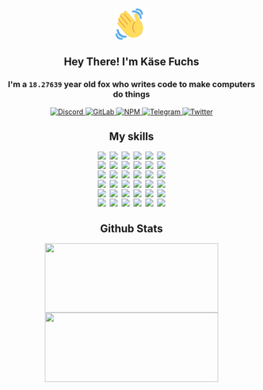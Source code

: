<div><p align=center><img src=./resources/images/wave.gif width=64px height=64px></p><h2 align=center>Hey There! I'm Käse Fuchs</h2><h3 align=center>I'm a <code>18.27639</code> year old fox who writes code to make computers do things</h3><p align=center><a href=https://discord.com/users/507526681125322772><img alt=Discord src="https://img.shields.io/badge/Discord-5865F2?logo=discord&logoColor=white&style=flat-square#96bdcd4f4a289e6877750d9fda485d51"> </a><a href=https://gitlab.com/kasefuchs><img alt=GitLab src="https://img.shields.io/badge/GitLab-330F63?logo=gitlab&logoColor=white&style=flat-square#96bdcd4f4a289e6877750d9fda485d51"> </a><a href=https://npmjs.com/~kasefuchs><img alt=NPM src="https://img.shields.io/badge/NPM-CB3837?logo=npm&logoColor=white&style=flat-square#96bdcd4f4a289e6877750d9fda485d51"> </a><a href=https://t.me/kasefuchs><img alt=Telegram src="https://img.shields.io/badge/Telegram-2CA5E0?logo=telegram&logoColor=white&style=flat-square#96bdcd4f4a289e6877750d9fda485d51"> </a><a href=https://twitter.com/kasefuchs><img alt=Twitter src="https://img.shields.io/badge/Twitter-1DA1F2?logo=twitter&logoColor=white&style=flat-square#96bdcd4f4a289e6877750d9fda485d51"></a></p><h2 align=center>My skills</h2><p align=center><a href=https://aws.amazon.com/ ><picture><source srcset="https://skillicons.dev/icons?i=aws&theme=dark#96bdcd4f4a289e6877750d9fda485d51" media="(prefers-color-scheme: dark)"><source srcset="https://skillicons.dev/icons?i=aws&theme=light#96bdcd4f4a289e6877750d9fda485d51" media="(prefers-color-scheme: light), (prefers-color-scheme: no-preference)"><img src="https://skillicons.dev/icons?i=aws&theme=light#96bdcd4f4a289e6877750d9fda485d51"></picture></a>&nbsp;&nbsp;<a href=https://en.wikipedia.org/wiki/Bash_(Unix_shell)><picture><source srcset="https://skillicons.dev/icons?i=bash&theme=dark#96bdcd4f4a289e6877750d9fda485d51" media="(prefers-color-scheme: dark)"><source srcset="https://skillicons.dev/icons?i=bash&theme=light#96bdcd4f4a289e6877750d9fda485d51" media="(prefers-color-scheme: light), (prefers-color-scheme: no-preference)"><img src="https://skillicons.dev/icons?i=bash&theme=light#96bdcd4f4a289e6877750d9fda485d51"></picture></a>&nbsp;&nbsp;<a href=https://discord.com/developers/docs><picture><source srcset="https://skillicons.dev/icons?i=bots&theme=dark#96bdcd4f4a289e6877750d9fda485d51" media="(prefers-color-scheme: dark)"><source srcset="https://skillicons.dev/icons?i=bots&theme=light#96bdcd4f4a289e6877750d9fda485d51" media="(prefers-color-scheme: light), (prefers-color-scheme: no-preference)"><img src="https://skillicons.dev/icons?i=bots&theme=light#96bdcd4f4a289e6877750d9fda485d51"></picture></a>&nbsp;&nbsp;<a href=https://www.cloudflare.com/ ><picture><source srcset="https://skillicons.dev/icons?i=cloudflare&theme=dark#96bdcd4f4a289e6877750d9fda485d51" media="(prefers-color-scheme: dark)"><source srcset="https://skillicons.dev/icons?i=cloudflare&theme=light#96bdcd4f4a289e6877750d9fda485d51" media="(prefers-color-scheme: light), (prefers-color-scheme: no-preference)"><img src="https://skillicons.dev/icons?i=cloudflare&theme=light#96bdcd4f4a289e6877750d9fda485d51"></picture></a>&nbsp;&nbsp;<a href=https://en.wikipedia.org/wiki/CSS><picture><source srcset="https://skillicons.dev/icons?i=css&theme=dark#96bdcd4f4a289e6877750d9fda485d51" media="(prefers-color-scheme: dark)"><source srcset="https://skillicons.dev/icons?i=css&theme=light#96bdcd4f4a289e6877750d9fda485d51" media="(prefers-color-scheme: light), (prefers-color-scheme: no-preference)"><img src="https://skillicons.dev/icons?i=css&theme=light#96bdcd4f4a289e6877750d9fda485d51"></picture></a>&nbsp;&nbsp;<a href=https://www.docker.com/ ><picture><source srcset="https://skillicons.dev/icons?i=docker&theme=dark#96bdcd4f4a289e6877750d9fda485d51" media="(prefers-color-scheme: dark)"><source srcset="https://skillicons.dev/icons?i=docker&theme=light#96bdcd4f4a289e6877750d9fda485d51" media="(prefers-color-scheme: light), (prefers-color-scheme: no-preference)"><img src="https://skillicons.dev/icons?i=docker&theme=light#96bdcd4f4a289e6877750d9fda485d51"></picture></a><br><a href=https://www.electronjs.org/ ><picture><source srcset="https://skillicons.dev/icons?i=electron&theme=dark#96bdcd4f4a289e6877750d9fda485d51" media="(prefers-color-scheme: dark)"><source srcset="https://skillicons.dev/icons?i=electron&theme=light#96bdcd4f4a289e6877750d9fda485d51" media="(prefers-color-scheme: light), (prefers-color-scheme: no-preference)"><img src="https://skillicons.dev/icons?i=electron&theme=light#96bdcd4f4a289e6877750d9fda485d51"></picture></a>&nbsp;&nbsp;<a href=https://expressjs.com/ ><picture><source srcset="https://skillicons.dev/icons?i=express&theme=dark#96bdcd4f4a289e6877750d9fda485d51" media="(prefers-color-scheme: dark)"><source srcset="https://skillicons.dev/icons?i=express&theme=light#96bdcd4f4a289e6877750d9fda485d51" media="(prefers-color-scheme: light), (prefers-color-scheme: no-preference)"><img src="https://skillicons.dev/icons?i=express&theme=light#96bdcd4f4a289e6877750d9fda485d51"></picture></a>&nbsp;&nbsp;<a href=https://www.figma.com/ ><picture><source srcset="https://skillicons.dev/icons?i=figma&theme=dark#96bdcd4f4a289e6877750d9fda485d51" media="(prefers-color-scheme: dark)"><source srcset="https://skillicons.dev/icons?i=figma&theme=light#96bdcd4f4a289e6877750d9fda485d51" media="(prefers-color-scheme: light), (prefers-color-scheme: no-preference)"><img src="https://skillicons.dev/icons?i=figma&theme=light#96bdcd4f4a289e6877750d9fda485d51"></picture></a>&nbsp;&nbsp;<a href=https://firebase.google.com/ ><picture><source srcset="https://skillicons.dev/icons?i=firebase&theme=dark#96bdcd4f4a289e6877750d9fda485d51" media="(prefers-color-scheme: dark)"><source srcset="https://skillicons.dev/icons?i=firebase&theme=light#96bdcd4f4a289e6877750d9fda485d51" media="(prefers-color-scheme: light), (prefers-color-scheme: no-preference)"><img src="https://skillicons.dev/icons?i=firebase&theme=light#96bdcd4f4a289e6877750d9fda485d51"></picture></a>&nbsp;&nbsp;<a href=https://flask.palletsprojects.com/ ><picture><source srcset="https://skillicons.dev/icons?i=flask&theme=dark#96bdcd4f4a289e6877750d9fda485d51" media="(prefers-color-scheme: dark)"><source srcset="https://skillicons.dev/icons?i=flask&theme=light#96bdcd4f4a289e6877750d9fda485d51" media="(prefers-color-scheme: light), (prefers-color-scheme: no-preference)"><img src="https://skillicons.dev/icons?i=flask&theme=light#96bdcd4f4a289e6877750d9fda485d51"></picture></a>&nbsp;&nbsp;<a href=https://cloud.google.com/ ><picture><source srcset="https://skillicons.dev/icons?i=gcp&theme=dark#96bdcd4f4a289e6877750d9fda485d51" media="(prefers-color-scheme: dark)"><source srcset="https://skillicons.dev/icons?i=gcp&theme=light#96bdcd4f4a289e6877750d9fda485d51" media="(prefers-color-scheme: light), (prefers-color-scheme: no-preference)"><img src="https://skillicons.dev/icons?i=gcp&theme=light#96bdcd4f4a289e6877750d9fda485d51"></picture></a><br><a href=https://git-scm.com/ ><picture><source srcset="https://skillicons.dev/icons?i=git&theme=dark#96bdcd4f4a289e6877750d9fda485d51" media="(prefers-color-scheme: dark)"><source srcset="https://skillicons.dev/icons?i=git&theme=light#96bdcd4f4a289e6877750d9fda485d51" media="(prefers-color-scheme: light), (prefers-color-scheme: no-preference)"><img src="https://skillicons.dev/icons?i=git&theme=light#96bdcd4f4a289e6877750d9fda485d51"></picture></a>&nbsp;&nbsp;<a href=https://github.com/ ><picture><source srcset="https://skillicons.dev/icons?i=github&theme=dark#96bdcd4f4a289e6877750d9fda485d51" media="(prefers-color-scheme: dark)"><source srcset="https://skillicons.dev/icons?i=github&theme=light#96bdcd4f4a289e6877750d9fda485d51" media="(prefers-color-scheme: light), (prefers-color-scheme: no-preference)"><img src="https://skillicons.dev/icons?i=github&theme=light#96bdcd4f4a289e6877750d9fda485d51"></picture></a>&nbsp;&nbsp;<a href=https://gitlab.com/ ><picture><source srcset="https://skillicons.dev/icons?i=gitlab&theme=dark#96bdcd4f4a289e6877750d9fda485d51" media="(prefers-color-scheme: dark)"><source srcset="https://skillicons.dev/icons?i=gitlab&theme=light#96bdcd4f4a289e6877750d9fda485d51" media="(prefers-color-scheme: light), (prefers-color-scheme: no-preference)"><img src="https://skillicons.dev/icons?i=gitlab&theme=light#96bdcd4f4a289e6877750d9fda485d51"></picture></a>&nbsp;&nbsp;<a href=https://www.heroku.com/ ><picture><source srcset="https://skillicons.dev/icons?i=heroku&theme=dark#96bdcd4f4a289e6877750d9fda485d51" media="(prefers-color-scheme: dark)"><source srcset="https://skillicons.dev/icons?i=heroku&theme=light#96bdcd4f4a289e6877750d9fda485d51" media="(prefers-color-scheme: light), (prefers-color-scheme: no-preference)"><img src="https://skillicons.dev/icons?i=heroku&theme=light#96bdcd4f4a289e6877750d9fda485d51"></picture></a>&nbsp;&nbsp;<a href=https://en.wikipedia.org/wiki/HTML><picture><source srcset="https://skillicons.dev/icons?i=html&theme=dark#96bdcd4f4a289e6877750d9fda485d51" media="(prefers-color-scheme: dark)"><source srcset="https://skillicons.dev/icons?i=html&theme=light#96bdcd4f4a289e6877750d9fda485d51" media="(prefers-color-scheme: light), (prefers-color-scheme: no-preference)"><img src="https://skillicons.dev/icons?i=html&theme=light#96bdcd4f4a289e6877750d9fda485d51"></picture></a>&nbsp;&nbsp;<a href=https://en.wikipedia.org/wiki/JavaScript><picture><source srcset="https://skillicons.dev/icons?i=js&theme=dark#96bdcd4f4a289e6877750d9fda485d51" media="(prefers-color-scheme: dark)"><source srcset="https://skillicons.dev/icons?i=js&theme=light#96bdcd4f4a289e6877750d9fda485d51" media="(prefers-color-scheme: light), (prefers-color-scheme: no-preference)"><img src="https://skillicons.dev/icons?i=js&theme=light#96bdcd4f4a289e6877750d9fda485d51"></picture></a><br><a href=https://en.wikipedia.org/wiki/Linux><picture><source srcset="https://skillicons.dev/icons?i=linux&theme=dark#96bdcd4f4a289e6877750d9fda485d51" media="(prefers-color-scheme: dark)"><source srcset="https://skillicons.dev/icons?i=linux&theme=light#96bdcd4f4a289e6877750d9fda485d51" media="(prefers-color-scheme: light), (prefers-color-scheme: no-preference)"><img src="https://skillicons.dev/icons?i=linux&theme=light#96bdcd4f4a289e6877750d9fda485d51"></picture></a>&nbsp;&nbsp;<a href=https://mui.com/ ><picture><source srcset="https://skillicons.dev/icons?i=materialui&theme=dark#96bdcd4f4a289e6877750d9fda485d51" media="(prefers-color-scheme: dark)"><source srcset="https://skillicons.dev/icons?i=materialui&theme=light#96bdcd4f4a289e6877750d9fda485d51" media="(prefers-color-scheme: light), (prefers-color-scheme: no-preference)"><img src="https://skillicons.dev/icons?i=materialui&theme=light#96bdcd4f4a289e6877750d9fda485d51"></picture></a>&nbsp;&nbsp;<a href=https://en.wikipedia.org/wiki/Markdown><picture><source srcset="https://skillicons.dev/icons?i=md&theme=dark#96bdcd4f4a289e6877750d9fda485d51" media="(prefers-color-scheme: dark)"><source srcset="https://skillicons.dev/icons?i=md&theme=light#96bdcd4f4a289e6877750d9fda485d51" media="(prefers-color-scheme: light), (prefers-color-scheme: no-preference)"><img src="https://skillicons.dev/icons?i=md&theme=light#96bdcd4f4a289e6877750d9fda485d51"></picture></a>&nbsp;&nbsp;<a href=https://www.mongodb.com/ ><picture><source srcset="https://skillicons.dev/icons?i=mongodb&theme=dark#96bdcd4f4a289e6877750d9fda485d51" media="(prefers-color-scheme: dark)"><source srcset="https://skillicons.dev/icons?i=mongodb&theme=light#96bdcd4f4a289e6877750d9fda485d51" media="(prefers-color-scheme: light), (prefers-color-scheme: no-preference)"><img src="https://skillicons.dev/icons?i=mongodb&theme=light#96bdcd4f4a289e6877750d9fda485d51"></picture></a>&nbsp;&nbsp;<a href=https://www.mysql.com/ ><picture><source srcset="https://skillicons.dev/icons?i=mysql&theme=dark#96bdcd4f4a289e6877750d9fda485d51" media="(prefers-color-scheme: dark)"><source srcset="https://skillicons.dev/icons?i=mysql&theme=light#96bdcd4f4a289e6877750d9fda485d51" media="(prefers-color-scheme: light), (prefers-color-scheme: no-preference)"><img src="https://skillicons.dev/icons?i=mysql&theme=light#96bdcd4f4a289e6877750d9fda485d51"></picture></a>&nbsp;&nbsp;<a href=https://nextjs.org/ ><picture><source srcset="https://skillicons.dev/icons?i=nextjs&theme=dark#96bdcd4f4a289e6877750d9fda485d51" media="(prefers-color-scheme: dark)"><source srcset="https://skillicons.dev/icons?i=nextjs&theme=light#96bdcd4f4a289e6877750d9fda485d51" media="(prefers-color-scheme: light), (prefers-color-scheme: no-preference)"><img src="https://skillicons.dev/icons?i=nextjs&theme=light#96bdcd4f4a289e6877750d9fda485d51"></picture></a><br><a href=https://nodejs.org/en/ ><picture><source srcset="https://skillicons.dev/icons?i=nodejs&theme=dark#96bdcd4f4a289e6877750d9fda485d51" media="(prefers-color-scheme: dark)"><source srcset="https://skillicons.dev/icons?i=nodejs&theme=light#96bdcd4f4a289e6877750d9fda485d51" media="(prefers-color-scheme: light), (prefers-color-scheme: no-preference)"><img src="https://skillicons.dev/icons?i=nodejs&theme=light#96bdcd4f4a289e6877750d9fda485d51"></picture></a>&nbsp;&nbsp;<a href=https://www.postgresql.org/ ><picture><source srcset="https://skillicons.dev/icons?i=postgres&theme=dark#96bdcd4f4a289e6877750d9fda485d51" media="(prefers-color-scheme: dark)"><source srcset="https://skillicons.dev/icons?i=postgres&theme=light#96bdcd4f4a289e6877750d9fda485d51" media="(prefers-color-scheme: light), (prefers-color-scheme: no-preference)"><img src="https://skillicons.dev/icons?i=postgres&theme=light#96bdcd4f4a289e6877750d9fda485d51"></picture></a>&nbsp;&nbsp;<a href=https://learn.microsoft.com/en-us/powershell/ ><picture><source srcset="https://skillicons.dev/icons?i=powershell&theme=dark#96bdcd4f4a289e6877750d9fda485d51" media="(prefers-color-scheme: dark)"><source srcset="https://skillicons.dev/icons?i=powershell&theme=light#96bdcd4f4a289e6877750d9fda485d51" media="(prefers-color-scheme: light), (prefers-color-scheme: no-preference)"><img src="https://skillicons.dev/icons?i=powershell&theme=light#96bdcd4f4a289e6877750d9fda485d51"></picture></a>&nbsp;&nbsp;<a href=https://www.python.org/ ><picture><source srcset="https://skillicons.dev/icons?i=py&theme=dark#96bdcd4f4a289e6877750d9fda485d51" media="(prefers-color-scheme: dark)"><source srcset="https://skillicons.dev/icons?i=py&theme=light#96bdcd4f4a289e6877750d9fda485d51" media="(prefers-color-scheme: light), (prefers-color-scheme: no-preference)"><img src="https://skillicons.dev/icons?i=py&theme=light#96bdcd4f4a289e6877750d9fda485d51"></picture></a>&nbsp;&nbsp;<a href=https://www.raspberrypi.org/ ><picture><source srcset="https://skillicons.dev/icons?i=raspberrypi&theme=dark#96bdcd4f4a289e6877750d9fda485d51" media="(prefers-color-scheme: dark)"><source srcset="https://skillicons.dev/icons?i=raspberrypi&theme=light#96bdcd4f4a289e6877750d9fda485d51" media="(prefers-color-scheme: light), (prefers-color-scheme: no-preference)"><img src="https://skillicons.dev/icons?i=raspberrypi&theme=light#96bdcd4f4a289e6877750d9fda485d51"></picture></a>&nbsp;&nbsp;<a href=https://reactjs.org/ ><picture><source srcset="https://skillicons.dev/icons?i=react&theme=dark#96bdcd4f4a289e6877750d9fda485d51" media="(prefers-color-scheme: dark)"><source srcset="https://skillicons.dev/icons?i=react&theme=light#96bdcd4f4a289e6877750d9fda485d51" media="(prefers-color-scheme: light), (prefers-color-scheme: no-preference)"><img src="https://skillicons.dev/icons?i=react&theme=light#96bdcd4f4a289e6877750d9fda485d51"></picture></a><br><a href=https://redux.js.org/ ><picture><source srcset="https://skillicons.dev/icons?i=redux&theme=dark#96bdcd4f4a289e6877750d9fda485d51" media="(prefers-color-scheme: dark)"><source srcset="https://skillicons.dev/icons?i=redux&theme=light#96bdcd4f4a289e6877750d9fda485d51" media="(prefers-color-scheme: light), (prefers-color-scheme: no-preference)"><img src="https://skillicons.dev/icons?i=redux&theme=light#96bdcd4f4a289e6877750d9fda485d51"></picture></a>&nbsp;&nbsp;<a href=https://en.wikipedia.org/wiki/Regular_expression><picture><source srcset="https://skillicons.dev/icons?i=regex&theme=dark#96bdcd4f4a289e6877750d9fda485d51" media="(prefers-color-scheme: dark)"><source srcset="https://skillicons.dev/icons?i=regex&theme=light#96bdcd4f4a289e6877750d9fda485d51" media="(prefers-color-scheme: light), (prefers-color-scheme: no-preference)"><img src="https://skillicons.dev/icons?i=regex&theme=light#96bdcd4f4a289e6877750d9fda485d51"></picture></a>&nbsp;&nbsp;<a href=https://en.wikipedia.org/wiki/Sass_(stylesheet_language)><picture><source srcset="https://skillicons.dev/icons?i=sass&theme=dark#96bdcd4f4a289e6877750d9fda485d51" media="(prefers-color-scheme: dark)"><source srcset="https://skillicons.dev/icons?i=sass&theme=light#96bdcd4f4a289e6877750d9fda485d51" media="(prefers-color-scheme: light), (prefers-color-scheme: no-preference)"><img src="https://skillicons.dev/icons?i=sass&theme=light#96bdcd4f4a289e6877750d9fda485d51"></picture></a>&nbsp;&nbsp;<a href=https://www.typescriptlang.org/ ><picture><source srcset="https://skillicons.dev/icons?i=ts&theme=dark#96bdcd4f4a289e6877750d9fda485d51" media="(prefers-color-scheme: dark)"><source srcset="https://skillicons.dev/icons?i=ts&theme=light#96bdcd4f4a289e6877750d9fda485d51" media="(prefers-color-scheme: light), (prefers-color-scheme: no-preference)"><img src="https://skillicons.dev/icons?i=ts&theme=light#96bdcd4f4a289e6877750d9fda485d51"></picture></a>&nbsp;&nbsp;<a href=https://unity.com/ ><picture><source srcset="https://skillicons.dev/icons?i=unity&theme=dark#96bdcd4f4a289e6877750d9fda485d51" media="(prefers-color-scheme: dark)"><source srcset="https://skillicons.dev/icons?i=unity&theme=light#96bdcd4f4a289e6877750d9fda485d51" media="(prefers-color-scheme: light), (prefers-color-scheme: no-preference)"><img src="https://skillicons.dev/icons?i=unity&theme=light#96bdcd4f4a289e6877750d9fda485d51"></picture></a>&nbsp;&nbsp;<a href=https://workers.cloudflare.com/ ><picture><source srcset="https://skillicons.dev/icons?i=workers&theme=dark#96bdcd4f4a289e6877750d9fda485d51" media="(prefers-color-scheme: dark)"><source srcset="https://skillicons.dev/icons?i=workers&theme=light#96bdcd4f4a289e6877750d9fda485d51" media="(prefers-color-scheme: light), (prefers-color-scheme: no-preference)"><img src="https://skillicons.dev/icons?i=workers&theme=light#96bdcd4f4a289e6877750d9fda485d51"></picture></a><br></p><h2 align=center>Github Stats</h2><p align=center><picture><source srcset="https://github-readme-stats-kasefuchs.vercel.app/api/?count_private=true&hide_border=true&hide_rank=true&line_height=20&hide_title=true&username=Kasefuchs&theme=dark#96bdcd4f4a289e6877750d9fda485d51" media="(prefers-color-scheme: dark)"><source srcset="https://github-readme-stats-kasefuchs.vercel.app/api/?count_private=true&hide_border=true&hide_rank=true&line_height=20&hide_title=true&username=Kasefuchs&theme=light#96bdcd4f4a289e6877750d9fda485d51" media="(prefers-color-scheme: light), (prefers-color-scheme: no-preference)"><img align=middle width=350 height=140 src="https://github-readme-stats-kasefuchs.vercel.app/api/?count_private=true&hide_border=true&hide_rank=true&line_height=20&hide_title=true&username=Kasefuchs&theme=light#96bdcd4f4a289e6877750d9fda485d51"></picture><picture><source srcset="https://github-readme-stats-kasefuchs.vercel.app/api/top-langs/?count_private=true&hide_border=true&layout=compact&username=Kasefuchs&theme=dark#96bdcd4f4a289e6877750d9fda485d51" media="(prefers-color-scheme: dark)"><source srcset="https://github-readme-stats-kasefuchs.vercel.app/api/top-langs/?count_private=true&hide_border=true&layout=compact&username=Kasefuchs&theme=light#96bdcd4f4a289e6877750d9fda485d51" media="(prefers-color-scheme: light), (prefers-color-scheme: no-preference)"><img align=middle width=350 height=140 src="https://github-readme-stats-kasefuchs.vercel.app/api/top-langs/?count_private=true&hide_border=true&layout=compact&username=Kasefuchs&theme=light#96bdcd4f4a289e6877750d9fda485d51"></picture></p><img src="https://hit.yhype.me/github/profile?user_id=64592097#96bdcd4f4a289e6877750d9fda485d51" alt=""></div>